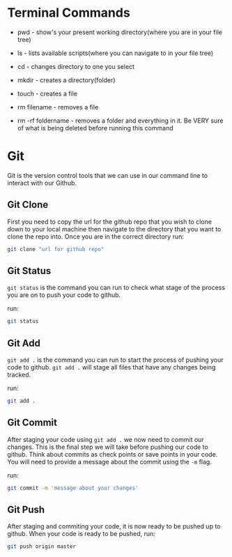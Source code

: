 # Terminal Commands

* pwd - show's your present working directory(where you are in your file tree)

* ls - lists available scripts(where you can navigate to in your file tree)

* cd - changes directory to one you select

* mkdir - creates a directory(folder)

* touch - creates a file

* rm filename - removes a file

* rm -rf foldername - removes a folder and everything in it. Be VERY sure of what is being deleted before running this command


# Git

Git is the version control tools that we can use in our command line to interact with our Github.

## Git Clone

First you need to copy the url for the github repo that you wish to clone down to your local machine then navigate to the directory that you want to clone the repo into. Once you are in the correct directory run:

```bash
git clone "url for github repo"
```

## Git Status

`git status` is the command you can run to check what stage of the process you are on to push your code to github.

run:
```bash
git status
```

## Git Add

`git add .` is the command you can run to start the process of pushing your code to github. `git add .` will stage all files that have any changes being tracked.

run:
```bash
git add .
```

## Git Commit

After staging your code using `git add .` we now need to commit our changes. This is the final step we will take before pushing our code to github. Think about commits as check points or save points in your code. You will need to provide a message about the commit using the `-m` flag.

run:
```bash
git commit -m 'message about your changes'
```

## Git Push

After staging and commiting your code, it is now ready to be pushed up to github. When your code is ready to be pushed, run:

```bash
git push origin master
```
